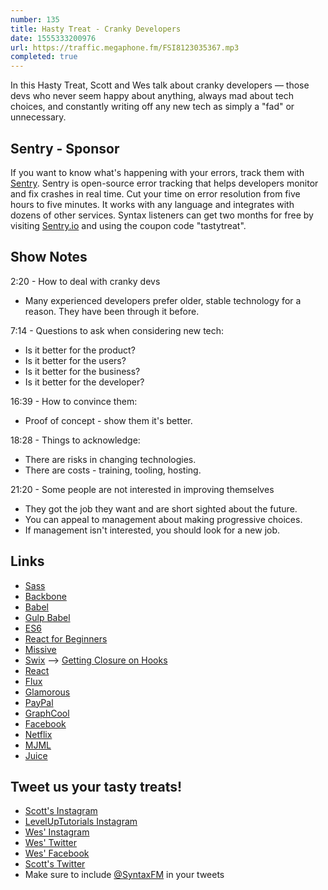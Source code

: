 ```yaml
---
number: 135
title: Hasty Treat - Cranky Developers
date: 1555333200976
url: https://traffic.megaphone.fm/FSI8123035367.mp3
completed: true
---
```


In this Hasty Treat, Scott and Wes talk about cranky developers — those devs who never seem happy about anything, always mad about tech choices, and constantly writing off any new tech as simply a "fad" or unnecessary. 

## Sentry - Sponsor
If you want to know what's happening with your errors, track them with [Sentry](https://sentry.io/). Sentry is open-source error tracking that helps developers monitor and fix crashes in real time. Cut your time on error resolution from five hours to five minutes. It works with any language and integrates with dozens of other services. Syntax listeners can get two months for free by visiting [Sentry.io](https://sentry.io/) and using the coupon code "tastytreat".

## Show Notes

2:20 - How to deal with cranky devs

* Many experienced developers prefer older, stable technology for a reason. They have been through it before. 

7:14 - Questions to ask when considering new tech:

* Is it better for the product?
* Is it better for the users?
* Is it better for the business?
* Is it better for the developer?

16:39 - How to convince them:

* Proof of concept - show them it's better.

18:28 - Things to acknowledge:

* There are risks in changing technologies.
* There are costs - training, tooling, hosting.

21:20 - Some people are not interested in improving themselves

* They got the job they want and are short sighted about the future.
* You can appeal to management about making progressive choices.
* If management isn't interested, you should look for a new job.

## Links
* [Sass](https://sass-lang.com/)
* [Backbone](https://backbonejs.org/)
* [Babel](https://babeljs.io/)
* [Gulp Babel](https://github.com/babel/gulp-babel)
* [ES6](https://es6.io/)
* [React for Beginners](https://reactforbeginners.com/)
* [Missive](https://missiveapp.com/)
* [Swix](https://www.swixsport.com/) --> [Getting Closure on Hooks](https://youtu.be/Wt4kuspJIxY?t=3184)
* [React](https://reactjs.org/)
* [Flux](https://justgetflux.com/)
* [Glamorous](https://glamorous.rocks/)
* [PayPal](https://www.paypal.com/)
* [GraphCool](https://www.graph.cool/)
* [Facebook](https://www.facebook.com/)
* [Netflix](https://www.netflix.com/)
* [MJML](https://mjml.io/)
* [Juice](https://github.com/Automattic/juice)

## Tweet us your tasty treats!
* [Scott's Instagram](https://www.instagram.com/stolinski/)
* [LevelUpTutorials Instagram](https://www.instagram.com/LevelUpTutorials/)
* [Wes' Instagram](https://www.instagram.com/wesbos/)
* [Wes' Twitter](https://twitter.com/wesbos)
* [Wes' Facebook](https://www.facebook.com/wesbos.developer)
* [Scott's Twitter](https://twitter.com/stolinski)
* Make sure to include [@SyntaxFM](https://twitter.com/SyntaxFM) in your tweets

